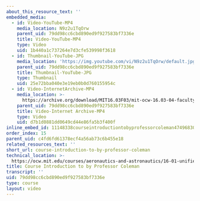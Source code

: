 ```yaml
---
about_this_resource_text: ''
embedded_media:
  - id: Video-YouTube-MP4
    media_location: N9z2u1TqOrw
    parent_uid: 79dd98cc6cbd890ed9f927583bf7336e
    title: Video-YouTube-MP4
    type: Video
    uid: 1b440a1c737264e7d3cfe539998f3618
  - id: Thumbnail-YouTube-JPG
    media_location: 'https://img.youtube.com/vi/N9z2u1TqOrw/default.jpg'
    parent_uid: 79dd98cc6cbd890ed9f927583bf7336e
    title: Thumbnail-YouTube-JPG
    type: Thumbnail
    uid: 25e72bba040e3e19eb0b0d760155954c
  - id: Video-InternetArchive-MP4
    media_location: >-
      https://archive.org/download/MIT16.03F03/mit-ocw-16.03-04-facultyint-coleman-30apr2004-220k.mp4
    parent_uid: 79dd98cc6cbd890ed9f927583bf7336e
    title: Video-Internet Archive-MP4
    type: Video
    uid: d7b1d0881dd0649cd44e86fa5b3f400f
inline_embed_id: 11148338courseintroductiontobyprofessorcoleman47496830
order_index: 15
parent_uid: c4fd6fd61378ecf4a56ab73c6b455e18
related_resources_text: ''
short_url: course-introduction-to-by-professor-coleman
technical_location: >-
  https://ocw.mit.edu/courses/aeronautics-and-astronautics/16-01-unified-engineering-i-ii-iii-iv-fall-2005-spring-2006/syllabus/course-introduction-to-by-professor-coleman
title: Course Introduction to by Professor Coleman
transcript: ''
uid: 79dd98cc6cbd890ed9f927583bf7336e
type: course
layout: video
---
```


